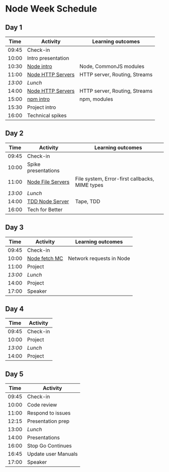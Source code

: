 # Node Week Schedule

## Day 1

| Time    | Activity                       | Learning outcomes             |
| ------- | ------------------------------ | ----------------------------- |
| 09:45   | Check-in                       |                               |
| 10:00   | Intro presentation             |                               |
| 10:30   | [Node intro][node-intro]       | Node, CommonJS modules        |
| 11:00   | [Node HTTP Servers][node-http] | HTTP server, Routing, Streams |
| _13:00_ | _Lunch_                        |                               |
| 14:00   | [Node HTTP Servers][node-http] | HTTP server, Routing, Streams |
| 15:00   | [npm intro][npm-intro]         | npm, modules                  |
| 15:30   | Project intro                  |                               |
| 16:00   | Technical spikes               |                               |

[node-intro]: https://github.com/oliverjam/node-introduction
[node-http]: https://github.com/oliverjam/node-http-server
[npm-intro]: https://github.com/foundersandcoders/npm-introduction

## Day 2

| Time    | Activity                        | Learning outcomes                              |
| ------- | ------------------------------- | ---------------------------------------------- |
| 09:45   | Check-in                        |                                                |
| 10:00   | Spike presentations             |                                                |
| 11:00   | [Node File Servers][node-files] | File system, Error-first callbacks, MIME types |
| _13:00_ | _Lunch_                         |                                                |
| 14:00   | [TDD Node Server][node-tdd]     | Tape, TDD                                      |
| 16:00   | Tech for Better                 |                                                |

[node-files]: https://github.com/oliverjam/node-file-server
[node-tdd]: https://github.com/foundersandcoders/ws-tdd-node-server

## Day 3

| Time    | Activity                  | Learning outcomes        |
| ------- | ------------------------- | ------------------------ |
| 09:45   | Check-in                  |                          |
| 10:00   | [Node fetch MC][fetch-mc] | Network requests in Node |
| 11:00   | Project                   |                          |
| _13:00_ | _Lunch_                   |                          |
| 14:00   | Project                   |                          |
| 17:00   | Speaker                   |                          |

[fetch-mc]: https://github.com/foundersandcoders/mc-request-module-workshop

## Day 4

| Time    | Activity |
| ------- | -------- |
| 09:45   | Check-in |
| 10:00   | Project  |
| _13:00_ | _Lunch_  |
| 14:00   | Project  |

## Day 5

| Time  | Activity            |
| ----- | ------------------- |
| 09:45 | Check-in            |
| 10:00 | Code review         |
| 11:00 | Respond to issues   |
| 12:15 | Presentation prep   |
| 13:00 | _Lunch_             |
| 14:00 | Presentations       |
| 16:00 | Stop Go Continues   |
| 16:45 | Update user Manuals |
| 17:00 | Speaker             |
